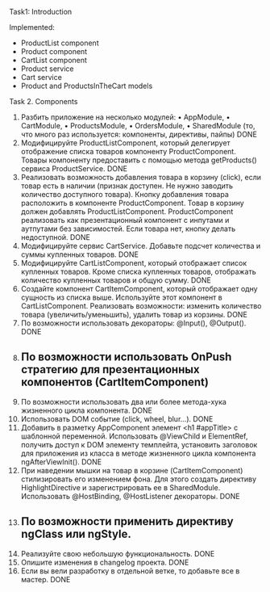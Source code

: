 Task1: Introduction

Implemented:
- ProductList component
- Product component
- CartList component
- Product service
- Cart service
- Product and ProductsInTheCart models

Task 2. Components
1. Разбить приложение на несколько модулей:
   • AppModule,
   • CartModule,
   • ProductsModule,
   • OrdersModule,
   • SharedModule (то, что много раз используется: компоненты, директивы, пайпы)
   DONE
2. Модифицируйте ProductListComponent, который делегирует отображение списка товаров компоненту ProductComponent. Товары компоненту предоставить с помощью метода getProducts() сервиса ProductService.
   DONE
3. Реализовать возможность добавления товара в корзину (click), если товар есть в наличии (признак доступен. Не нужно заводить количество доступного товара). Кнопку добавления товара расположить в компоненте ProductComponent. Товар в корзину должен добавлять ProductListComponent. ProductComponent реализовать как презентационный компонент с инпутами и аутпутами без зависимостей. Если товара нет, кнопку делать недоступной.
   DONE
4. Модифицируйте сервис CartService. Добавьте подсчет количества и суммы купленных товаров.
   DONE
5. Модифицируйте CartListComponent, который отображает список купленных товаров. Кроме списка
   купленных товаров, отображать количество купленных товаров и общую сумму.
   DONE
6. Создайте компонент СartItemComponent, который отображает одну сущность из списка выше. Используйте этот компонент в CartListComponent. Реализовать возможности: изменить количество товара (увеличить/уменьшить), удалить товар из корзины.
   DONE
7. По возможности использовать декораторы: @Input(), @Output().
   DONE
8. По возможности использовать OnPush стратегию для презентационных компонентов (СartItemComponent)
   ---
9. По возможности использовать два или более метода-хука жизненного цикла компонента.
    DONE
10. Использовать DOM событие (click, wheel, blur...).
    DONE
11. Добавить в разметку AppComponent элемент <h1 #appTitle></h1> с шаблонной переменной. Использовать @ViewChild и ElementRef<HTMLHeadingElement>, получить доступ к DOM элементу темплейта, установить заголовок для приложения из класса в методе жизненного цикла компонента ngAfterViewInit().
    DONE
12. При наведении мышки на товар в корзине (CartItemComponent) стилизировать его изменением фона. Для этого создать директиву HighlightDirective и зарегистрировать ее в SharedModule. Использовать @HostBinding, @HostListener декораторы.
    DONE
13. По возможности применить директиву ngClass или ngStyle.
    ---
14. Реализуйте свою небольшую функциональность.
    DONE
15. Опишите изменения в changelog проекта.
    DONE
16. Если вы вели разработку в отдельной ветке, то добавьте все в мастер.
    DONE

